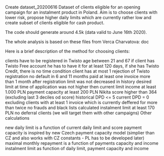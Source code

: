 Create dataset_20200616
Dataset of clients eligible for an opening campaign for an instalment product in Poland. Aim is to choose clients with lower risk, propose higher daily limits which are currently rather low and create subset of clients eligible for cash product.

The code should generate around 4.5k (data valid to June 16th 2020).

The whole analysis is based on these files from Verca Charvatova: doc

Here is a brief description of the method for choosing clients:

clients have to be registered in Twisto
age between 21 and 67
if client has Twisto Free account he has to have it for at least 120 days, if she has Twisto Credit, there is no time condition
client has at most 1 rejection of Twisto registration
no default in 6 and 11 months
paid at least one invoice
more than 1 month after registration
limit was not decreased in history
desired limit at time of application was not higher then current limit
income at least 1.000 PLN
payment capacity at least 200 PLN
Nikita score higher than 364 (excluding last 3 deciles od score)
historical DPD <= 5
current DPD = 0
excluding clients with at least 1 invoice which is currently deffered for more than twice
no frauds and black lists
calculated instalment limit at least 170 PLN
no deferral clients (we will target them with other campaigns)
Other calculations

new daily limit is a function of current daily limit and score
payment capacity is inspired by new Czech payment capacity model (simplier than CZ and also works with CZ constants - PL has to be developed later)
maximal monthly repayment is a function of payments capacity and income
instalment limit as function of daily limit, payment capacity and income
